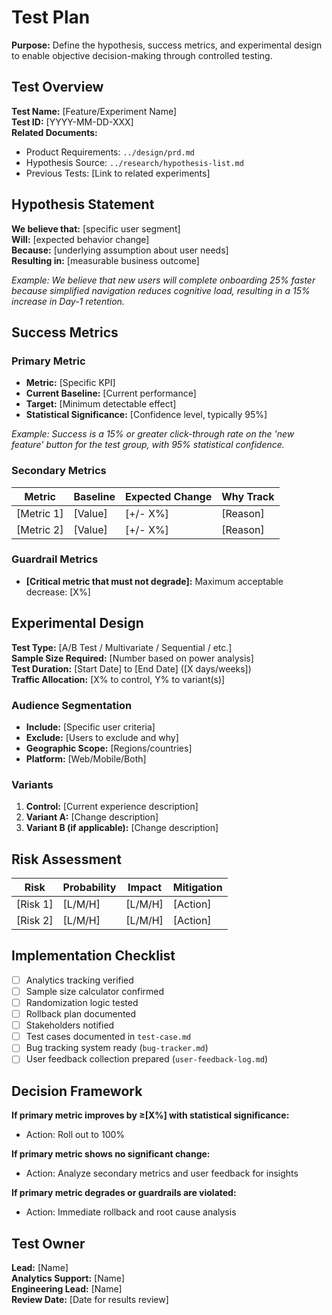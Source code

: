 # Test Plan

**Purpose:** Define the hypothesis, success metrics, and experimental design to enable objective decision-making through controlled testing.

## Test Overview

**Test Name:** [Feature/Experiment Name]  
**Test ID:** [YYYY-MM-DD-XXX]  
**Related Documents:** 
- Product Requirements: `../design/prd.md`
- Hypothesis Source: `../research/hypothesis-list.md`
- Previous Tests: [Link to related experiments]

## Hypothesis Statement

**We believe that:** [specific user segment]  
**Will:** [expected behavior change]  
**Because:** [underlying assumption about user needs]  
**Resulting in:** [measurable business outcome]

*Example: We believe that new users will complete onboarding 25% faster because simplified navigation reduces cognitive load, resulting in a 15% increase in Day-1 retention.*

## Success Metrics

### Primary Metric
- **Metric:** [Specific KPI]
- **Current Baseline:** [Current performance]
- **Target:** [Minimum detectable effect]
- **Statistical Significance:** [Confidence level, typically 95%]

*Example: Success is a 15% or greater click-through rate on the 'new feature' button for the test group, with 95% statistical confidence.*

### Secondary Metrics
| Metric | Baseline | Expected Change | Why Track |
|--------|----------|-----------------|-----------|
| [Metric 1] | [Value] | [+/- X%] | [Reason] |
| [Metric 2] | [Value] | [+/- X%] | [Reason] |

### Guardrail Metrics
- **[Critical metric that must not degrade]:** Maximum acceptable decrease: [X%]

## Experimental Design

**Test Type:** [A/B Test / Multivariate / Sequential / etc.]  
**Sample Size Required:** [Number based on power analysis]  
**Test Duration:** [Start Date] to [End Date] ([X days/weeks])  
**Traffic Allocation:** [X% to control, Y% to variant(s)]

### Audience Segmentation
- **Include:** [Specific user criteria]
- **Exclude:** [Users to exclude and why]
- **Geographic Scope:** [Regions/countries]
- **Platform:** [Web/Mobile/Both]

### Variants
1. **Control:** [Current experience description]
2. **Variant A:** [Change description]
3. **Variant B (if applicable):** [Change description]

## Risk Assessment

| Risk | Probability | Impact | Mitigation |
|------|------------|--------|------------|
| [Risk 1] | [L/M/H] | [L/M/H] | [Action] |
| [Risk 2] | [L/M/H] | [L/M/H] | [Action] |

## Implementation Checklist

- [ ] Analytics tracking verified
- [ ] Sample size calculator confirmed
- [ ] Randomization logic tested
- [ ] Rollback plan documented
- [ ] Stakeholders notified
- [ ] Test cases documented in `test-case.md`
- [ ] Bug tracking system ready (`bug-tracker.md`)
- [ ] User feedback collection prepared (`user-feedback-log.md`)

## Decision Framework

**If primary metric improves by ≥[X%] with statistical significance:**
- Action: Roll out to 100%

**If primary metric shows no significant change:**
- Action: Analyze secondary metrics and user feedback for insights

**If primary metric degrades or guardrails are violated:**
- Action: Immediate rollback and root cause analysis

## Test Owner

**Lead:** [Name]  
**Analytics Support:** [Name]  
**Engineering Lead:** [Name]  
**Review Date:** [Date for results review]